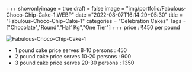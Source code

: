 +++
showonlyimage = true
draft = false
image = "img/portfolio/Fabulous-Choco-Chip-Cake-1.WEBP"
date ="2022-08-07T16:14:29+05:30"
title = "Fabulous-Choco-Chip-Cake-1"
categories = "Celebration Cakes"
Tags = ["Chocolate","Round","Half Kg","One Tier"]
+++
price : ₹450 per pound
<!--more-->
![Fabulous-Choco-Chip-Cake-1](/img/portfolio/Fabulous-Choco-Chip-Cake-1.WEBP)
* 1 pound cake price serves 8-10 persons : 450
* 2 pound cake price serves 10-20 persons : 900
* 3 pound cake price serves 20-30 persons : 1350

